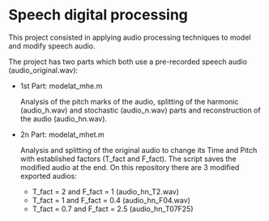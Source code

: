 # Speech digital processing

This project consisted in applying audio processing techniques to model and modify speech audio.

The project has two parts which both use a pre-recorded speech audio (audio_original.wav):

- 1st Part: modelat_mhe.m 

    Analysis of the pitch marks of the audio, splitting of the harmonic (audio_h.wav) and stochastic (audio_n.wav) parts and reconstruction of the audio (audio_hn.wav).

- 2n Part: modelat_mhet.m

    Analysis and splitting of the original audio to change its Time and Pitch with established factors (T_fact and F_fact). The script saves the modified audio at the end. On this repository there are 3 modified exported audios: 
    - T_fact = 2 and F_fact = 1 (audio_hn_T2.wav)
    - T_fact = 1 and F_fact = 0.4 (audio_hn_F04.wav)
    - T_fact = 0.7 and F_fact = 2.5 (audio_hn_T07F25) 

    
